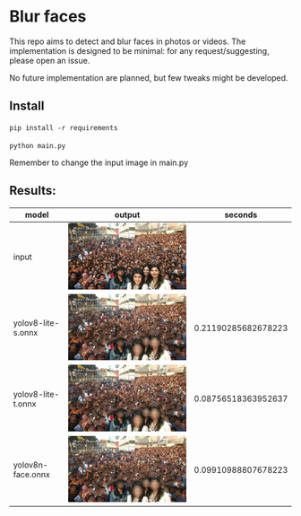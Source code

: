 # Blur faces 
This repo aims to detect and blur faces in photos or videos.
The implementation is designed to be minimal: for any request/suggesting, please open an issue.

No future implementation are planned, but few tweaks might be developed.

## Install
```
pip install -r requirements

python main.py
```
Remember to change the input image in main.py

## Results:

| model              | output                             | seconds             |
|--------------------|------------------------------------|---------------------|
| input              | ![input](selfie.jpg)               |                     |
| yolov8-lite-s.onnx | ![output1](outputs/yolov8-lite-s.onnx.jpg) | 0.21190285682678223 |
| yolov8-lite-t.onnx | ![output2](outputs/yolov8-lite-t.onnx.jpg) | 0.08756518363952637 |
| yolov8n-face.onnx  | ![output3](outputs/yolov8n-face.onnx.jpg)  | 0.09910988807678223 |


